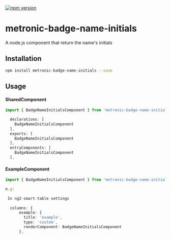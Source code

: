 [![npm version](https://badge.fury.io/js/metronic-badge-name-initials.svg)](https://badge.fury.io/js/metronic-badge-name-initials)

# metronic-badge-name-initials

A node.js component that return the name's initials

## Installation 
```sh
npm install metronic-badge-name-initials --save
```
## Usage

#### SharedComponent

```typescript
import { BadgeNameInitialsComponent } from 'metronic-badge-name-initials';

  declarations: [
    BadgeNameInitialsComponent
  ],
  exports: [
    BadgeNameInitialsComponent
  ], 
  entryComponents: [
    BadgeNameInitialsComponent
  ],
 ```
 
#### ExampleComponent
```typescript
import { BadgeNameInitialsComponent } from 'metronic-badge-name-initials';

e.g:
 
 In ng2-smart-table settings
 
  columns: {
      example: {
        title: 'example',
        type: 'custom',
        renderComponent: BadgeNameInitialsComponent
      },
 

```


